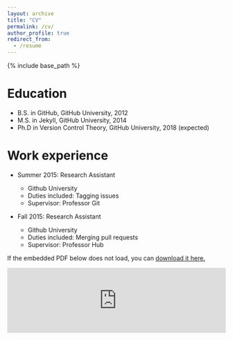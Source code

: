 ```yaml
---
layout: archive
title: "CV"
permalink: /cv/
author_profile: true
redirect_from:
  - /resume
---
```


{% include base_path %}

Education
======
* B.S. in GitHub, GitHub University, 2012
* M.S. in Jekyll, GitHub University, 2014
* Ph.D in Version Control Theory, GitHub University, 2018 (expected)

Work experience
======
* Summer 2015: Research Assistant
  * Github University
  * Duties included: Tagging issues
  * Supervisor: Professor Git

* Fall 2015: Research Assistant
  * Github University
  * Duties included: Merging pull requests
  * Supervisor: Professor Hub
  
If the embedded PDF below does not load, you can <u><a href="https://rajithv.com/files/rajith-cv.pdf">download it here.</a></u>
<br/>

<embed src="https://rajithv.com/files/rajith-cv.pdf" type="application/pdf" width="100%" />